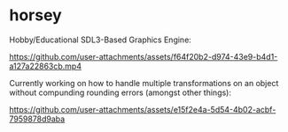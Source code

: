 



# horsey
Hobby/Educational SDL3-Based Graphics Engine:

https://github.com/user-attachments/assets/f64f20b2-d974-43e9-b4d1-a127a22863cb.mp4

Currently working on how to handle multiple transformations on an object without compunding rounding errors
(amongst other things):

https://github.com/user-attachments/assets/e15f2e4a-5d54-4b02-acbf-7959878d9aba

